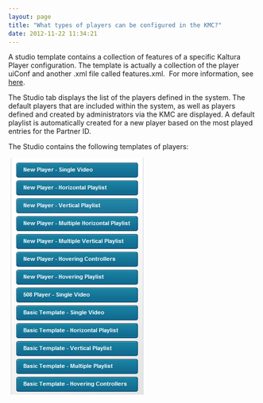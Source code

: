 ```yaml
---
layout: page
title: "What types of players can be configured in the KMC?"
date: 2012-11-22 11:34:21
---
```


A studio template contains a collection of features of a specific Kaltura Player configuration. The template is actually a collection of the player uiConf and another .xml file called features.xml.  For more information, see <a href="http://www.kaltura.com/api_v3/testmeDoc/index.php?object=KalturaUiConf" target="_blank" title="KalturaUiConf">here</a>.

The Studio tab displays the list of the players defined in the system. The default players that are included within the system, as well as players defined and created by administrators via the KMC are displayed. A default playlist is automatically created for a new player based on the most played entries for the Partner ID.

The Studio contains the following templates of players:

 <img src="../../assets/870.img">

<span style="font-size: small;"> </span>